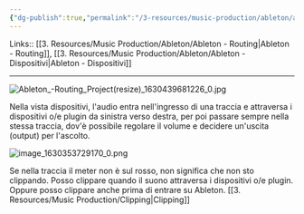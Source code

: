 ```yaml
---
{"dg-publish":true,"permalink":"/3-resources/music-production/ableton/ableton-routing-nella-vista-dispositivi/","tags":["note"]}
---
```


Links:: [[3. Resources/Music Production/Ableton/Ableton - Routing\|Ableton - Routing]], [[3. Resources/Music Production/Ableton/Ableton - Dispositivi\|Ableton - Dispositivi]]

---
![Ableton_-_Routing_Project_(resize)_1630439681226_0.jpg](/img/user/3.%20Resources/Attachments/Ableton_-_Routing_Project_(resize)_1630439681226_0.jpg)

Nella vista dispositivi, l'audio entra nell'ingresso di una traccia e attraversa i dispositivi o/e plugin da sinistra verso destra, per poi passare sempre nella stessa traccia, dov'è possibile regolare il volume e decidere un'uscita (output) per l'ascolto.

![image_1630353729170_0.png](/img/user/3.%20Resources/Attachments/image_1630353729170_0.png)

Se nella traccia il meter non è sul rosso, non significa che non sto clippando. 
Posso clippare quando il suono attraversa i dispositivi o/e plugin. Oppure posso clippare anche prima di entrare su Ableton. [[3. Resources/Music Production/Clipping\|Clipping]]



